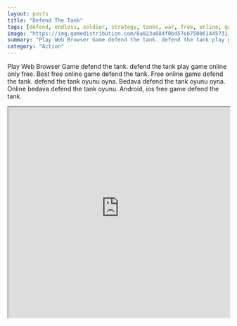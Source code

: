```yaml
---
layout: posts
title: "Defend The Tank"
tags: [defend, endless, soldier, strategy, tanks, war, free, online, games, oyna, game, free, games, play, play, games]
image: "https://img.gamedistribution.com/8a023a084f0b457eb7508614457311bf-1280x550.jpeg"
summary: "Play Web Browser Game defend the tank. defend the tank play game online only free. Best free online game defend the tank. Free online game defend the tank. defend the tank oyunu oyna. Bedava defend the tank oyunu oyna. Online bedava defend the tank oyunu. Android, ios free game defend the tank."
category: "Action"
---
```


Play Web Browser Game defend the tank. defend the tank play game online only free. Best free online game defend the tank. Free online game defend the tank. defend the tank oyunu oyna. Bedava defend the tank oyunu oyna. Online bedava defend the tank oyunu. Android, ios free game defend the tank.

<iframe width="100%" height="480px;" src="https://html5.gamedistribution.com/8a023a084f0b457eb7508614457311bf/"></iframe>